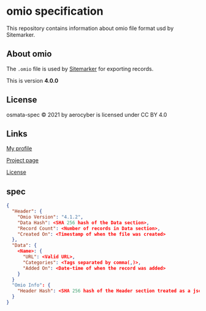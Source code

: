 # omio specification

This repository contains information about omio file format usd by Sitemarker.

## About omio

The `.omio` file is used by [Sitemarker](https://aerocyber.github.io/sitemarker) for exporting records.

This is version **4.0.0**

## License

osmata-spec
© 2021 by aerocyber is licensed under CC BY 4.0

## Links

[My profile](https://github.com/aerocyber)

[Project page](https://aerocyber.github.io/osmata-spec)

[License](http://creativecommons.org/licenses/by/4.0/)

## spec

```json
{
  "Header": {
    "Omio Version": "4.1.2",
    "Data Hash": <SHA 256 hash of the Data section>,
    "Record Count": <Number of records in Data section>,
    "Created On": <Timestamp of when the file was created>
  },
  "Data": {
    <Name>: {
      "URL": <Valid URL>,
      "Categories": <Tags separated by comma(,)>,
      "Added On": <Date-time of when the record was added>
    }
  }
  "Omio Info": {
    "Header Hash": <SHA 256 hash of the Header section treated as a json>
  }
}
```
